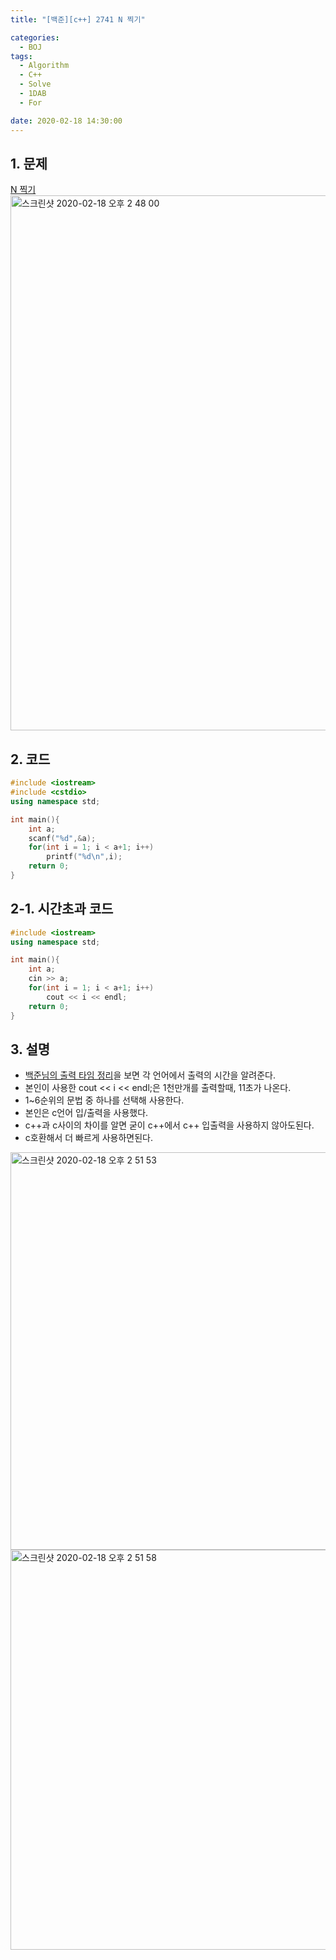 ```yaml
---
title: "[백준][c++] 2741 N 찍기"

categories:
  - BOJ
tags:
  - Algorithm
  - C++
  - Solve
  - 1DAB
  - For

date: 2020-02-18 14:30:00
---
```


## 1. 문제
[N 찍기](https://www.acmicpc.net/problem/2741)  
<img width="856" alt="스크린샷 2020-02-18 오후 2 48 00" src="https://user-images.githubusercontent.com/20227720/74707651-b4fae880-525d-11ea-8f6d-63bcabb8d075.png">


## 2. 코드

```c++
#include <iostream>
#include <cstdio>
using namespace std;

int main(){
    int a;
    scanf("%d",&a);
    for(int i = 1; i < a+1; i++)
        printf("%d\n",i);
    return 0;
}
```

## 2-1. 시간초과 코드
```c++
#include <iostream>
using namespace std;

int main(){
    int a;
    cin >> a;
    for(int i = 1; i < a+1; i++)
        cout << i << endl;
    return 0;
}
```

## 3. 설명

- [백준님의 출력 타임 정리](https://www.acmicpc.net/blog/view/57)을 보면 각 언어에서 출력의 시간을 알려준다.
- 본인이 사용한 cout << i << endl;은 1천만개를 출력할때, 11초가 나온다.
- 1~6순위의 문법 중 하나를 선택해 사용한다.
- 본인은 c언어 입/출력을 사용했다.
- c++과 c사이의 차이를 알면 굳이 c++에서 c++ 입출력을 사용하지 않아도된다.
- c호환해서 더 빠르게 사용하면된다.

<img width="636" alt="스크린샷 2020-02-18 오후 2 51 53" src="https://user-images.githubusercontent.com/20227720/74707811-3ce0f280-525e-11ea-8f7e-23efe5cbd6b7.png">

<img width="640" alt="스크린샷 2020-02-18 오후 2 51 58" src="https://user-images.githubusercontent.com/20227720/74707808-3bafc580-525e-11ea-9485-fa21ed8258e2.png">